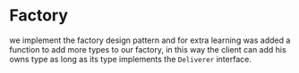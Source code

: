 # Factory
we implement the factory design pattern and for extra learning was added a function to add more types to our factory, in this way the client can add his owns type as long as its type implements the `Deliverer` interface.